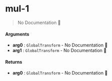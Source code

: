 # mul\-1

> No Documentation 🚧

#### Arguments

- **arg0** : `GlobalTransform` \- No Documentation 🚧
- **arg1** : `GlobalTransform` \- No Documentation 🚧

#### Returns

- **arg0** : `GlobalTransform` \- No Documentation 🚧